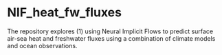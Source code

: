 # NIF_heat_fw_fluxes
The repository explores (1) using Neural Implicit Flows to predict surface air-sea heat and freshwater fluxes using a combination of climate models and ocean observations. 
